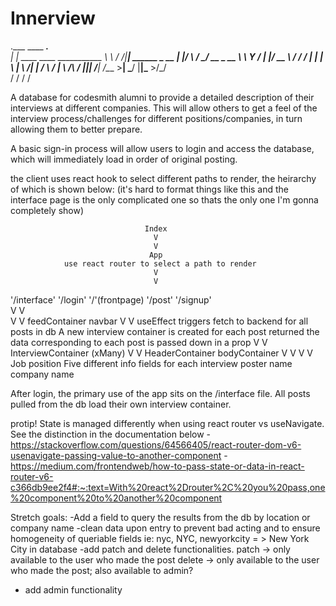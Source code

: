 # Innerview
.___                             ____   ____.__               
|   | ____   ____   ___________  \   \ /   /|__| ______  _  __
|   |/    \ /    \_/ __ \_  __ \  \   Y   / |  |/ __ \ \/ \/ /
|   |   |  \   |  \  ___/|  | \/   \     /  |  \  ___/\     / 
|___|___|  /___|  /\___  >__|       \___/   |__|\___  >\/\_/  
         \/     \/     \/                           \/       


A database for codesmith alumni to provide a detailed description of their interviews at different companies. This will allow others to get a feel of the interview process/challenges for different positions/companies, in turn allowing them to better prepare.

A basic sign-in process will allow users to login and access the database, which will immediately load in order of original posting. 


the client uses react hook to select different paths to render, the heirarchy of which is shown below:
(it's hard to format things like this and the interface page is the only complicated one so thats the only one I'm gonna completely show)

                                  Index
                                    V
                                    V
                                   App
                use react router to select a path to render
                                    V
                                    V
'/interface'       '/login'      '/'(frontpage)         '/post'         '/signup'                
V                                   V                                         
V                                   V
feedContainer                     navbar
            V
            V
            useEffect triggers fetch to backend for all posts in db
            A new interview container is created for each post returned
            the data corresponding to each post is passed down in a prop
                                            V
                                            V
                                InterviewContainer (xMany)
                                            V
                                            V
HeaderContainer                                                        bodyContainer
V                                                                            V
V                                                                            V
Job position                                   Five different info fields for each interview
poster name
company name




After login, the primary use of the app sits on the /interface file.
All posts pulled from the db load their own interview container.

protip! State is managed differently when using react router <link> vs useNavigate. 
See the distinction in the documentation below
-https://stackoverflow.com/questions/64566405/react-router-dom-v6-usenavigate-passing-value-to-another-component
-https://medium.com/frontendweb/how-to-pass-state-or-data-in-react-router-v6-c366db9ee2f4#:~:text=With%20react%2Drouter%2C%20you%20pass,one%20component%20to%20another%20component





Stretch goals:
-Add a field to query the results from the db by location or company name
-clean data upon entry to prevent bad acting and to ensure homogeneity of queriable fields
            ie: nyc, NYC, newyorkcity = > New York City in database
-add patch and delete functionalities.
             patch -> only available to the user who made the post
             delete -> only available to the user who made the post; also available to admin?
- add admin functionality

